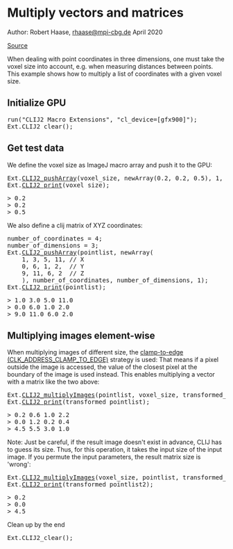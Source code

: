 

# Multiply vectors and matrices
Author: Robert Haase, rhaase@mpi-cbg.de
April 2020

[Source](https://github.com/clij/clij2-docs/tree/master/src/main/macro/anisotropic_coordinates.ijm)

When dealing with point coordinates in three dimensions, one must take the
voxel size into account, e.g. when measuring distances between points.
This example shows how to multiply a list of coordinates with a given voxel size.

## Initialize GPU

<pre class="highlight">
run("CLIJ2 Macro Extensions", "cl_device=[gfx900]");
Ext.CLIJ2_clear();
</pre>

## Get test data 
We define the voxel size as ImageJ macro array and push it to the GPU:

<pre class="highlight">
Ext.<a href="https://clij.github.io/clij2-docs/reference_pushArray">CLIJ2_pushArray</a>(voxel_size, newArray(0.2, 0.2, 0.5), 1, 3, 1);
Ext.<a href="https://clij.github.io/clij2-docs/reference_print">CLIJ2_print</a>(voxel_size);
</pre>
<pre>
> 0.2
> 0.2
> 0.5
</pre>

We also define a clij matrix of XYZ coordinates:

<pre class="highlight">
number_of_coordinates = 4;
number_of_dimensions = 3;
Ext.<a href="https://clij.github.io/clij2-docs/reference_pushArray">CLIJ2_pushArray</a>(pointlist, newArray(
	1, 3, 5, 11, // X
	0, 6, 1, 2,  // Y
	9, 11, 6, 2  // Z
	), number_of_coordinates, number_of_dimensions, 1);
Ext.<a href="https://clij.github.io/clij2-docs/reference_print">CLIJ2_print</a>(pointlist);
</pre>
<pre>
> 1.0 3.0 5.0 11.0
> 0.0 6.0 1.0 2.0
> 9.0 11.0 6.0 2.0
</pre>

## Multiplying images element-wise
When multiplying images of different size, the 
[clamp-to-edge (CLK_ADDRESS_CLAMP_TO_EDGE)](https://www.khronos.org/registry/OpenCL/sdk/1.2/docs/man/xhtml/sampler_t.html) 
strategy is used: That means if a pixel outside the image is accessed, the value of the closest pixel at the boundary of the image is used instead.
This enables multiplying a vector with a matrix like the two above:

<pre class="highlight">
Ext.<a href="https://clij.github.io/clij2-docs/reference_multiplyImages">CLIJ2_multiplyImages</a>(pointlist, voxel_size, transformed_pointlist);
Ext.<a href="https://clij.github.io/clij2-docs/reference_print">CLIJ2_print</a>(transformed_pointlist);
</pre>
<pre>
> 0.2 0.6 1.0 2.2
> 0.0 1.2 0.2 0.4
> 4.5 5.5 3.0 1.0
</pre>

Note: Just be careful, if the result image doesn't exist in advance, CLIJ has to guess
its size. Thus, for this operation, it takes the input size of the input image.
If you permute the input parameters, the result matrix size is 'wrong':

<pre class="highlight">
Ext.<a href="https://clij.github.io/clij2-docs/reference_multiplyImages">CLIJ2_multiplyImages</a>(voxel_size, pointlist, transformed_pointlist2);
Ext.<a href="https://clij.github.io/clij2-docs/reference_print">CLIJ2_print</a>(transformed_pointlist2);
</pre>
<pre>
> 0.2
> 0.0
> 4.5
</pre>

Clean up by the end

<pre class="highlight">
Ext.CLIJ2_clear();

</pre>




